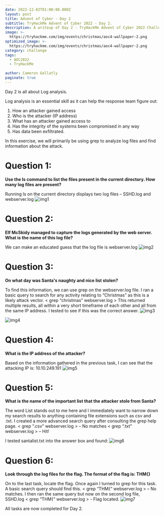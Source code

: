 ```yaml
---
date: 2022-12-02T01:00:00.000Z
layout: post
title: Advent of Cyber - Day 2
subtitle: TryHackMe Advent of Cyber 2022 - Day 2.
description: A writeup of Day 2 - TryHackMe Advent of Cyber 2022 Challenge.
image: >-
  https://tryhackme.com/img/events/christmas/aoc4-wallpaper-2.png
optimized_image: >-
  https://tryhackme.com/img/events/christmas/aoc4-wallpaper-2.png
category: challenge
tags:
  - AOC2022
  - TryHackMe
  
author: Cameron Gellatly
paginate: true
---
```


Day 2 is all about Log analysis.

Log analysis is an essential skill as it can help the response team figure out:
1.	How an attacker gained access
2.	Who is the attacker (IP address)
3.	What has an attacker gained access to
4.	Has the integrity of the systems been compromised in any way
5.	Has data been exfiltrated.

In this exercise, we will primarily be using grep to analyze log files and find information about the attack.

# Question 1:
**Use the ls command to list the files present in the current directory. How many log files are present?**

Running ls on the current directory displays two log files – SSHD.log and webserver.log
![img1](https://drive.google.com/uc?id=19dkiVrN34ZKCBXOWwEYHYsAN0uLwOm9V)

# Question 2:
**Elf McSkidy managed to capture the logs generated by the web server. What is the name of this log file?**

We can make an educated guess that the log file is webserver.log
![img2](https://drive.google.com/uc?id=1O5OR9sP0uKYctIy8Et2aK4av5QHpt51V)

# Question 3:
**On what day was Santa's naughty and nice list stolen?**

To find this information, we can use grep on the webserver.log file. I ran a basic query to search for any activity relating to “Christmas” as this is a likely attack vector. 
< grep “christmas” webserver.log >
This returned multiple results, all within a very short timeframe of each other and all from the same IP address. I tested to see if this was the correct answer.
![img3](https://drive.google.com/uc?id=1X0K0WK2oRkF_e_VIwgdpNbIFudbGtzo6)

![img4](https://drive.google.com/uc?id=1-oT9j5oyynS_sZH3ec3Cx8ueWP_jmn87)
# Question 4:
**What is the IP address of the attacker?**

Based on the information gathered in the previous task, I can see that the attacking IP is:
10.10.249.191
![img5](https://drive.google.com/uc?id=1NhCPovYJAV4LI7uUQRi7h1LHwfVPjuq4)

# Question 5:
**What is the name of the important list that the attacker stole from Santa?**

The word List stands out to me here and I immediately want to narrow down my search results to anything containing file extensions such as csv and .txt. I created a more advanced search query after consulting the grep help page.
< grep “\.csv” webserver.log > – No matches 
< grep “\.txt” webserver.log > – Hit! 
 
I tested santalist.txt into the answer box and found:
![img6](https://drive.google.com/uc?id=1csEWgzp9vOpF8arsO2QHE4f5oHBToquU)

# Question 6:
**Look through the log files for the flag. The format of the flag is: THM{}**

On to the last task, locate the flag. Once again I turned to grep for this task. A basic search query should find this.
< grep “THM{“ webserver.log > – No matches. 
I then ran the same query but now on the second log file, SSHD.log
< grep “THM{“ webserver.log > - Flag located.
![img7](https://drive.google.com/uc?id=1EOoRqRj-1FkB6w0yk5JEqtnGA42c4sqg)

 

All tasks are now completed for Day 2.
